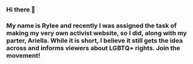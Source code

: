 ### Hi there 👋
### My name is Rylee and recently I was assigned the task of making my very own activist website, so I did, along with my parter, Ariella. While it is short, I believe it still gets the idea across and informs viewers about LGBTQ+ rights. Join the movement!

<!--
**rmbir/rmbir** is a ✨ _special_ ✨ repository because its `README.md` (this file) appears on your GitHub profile.

Here are some ideas to get you started:

- 🔭 I’m currently working on ...
- 🌱 I’m currently learning ...
- 👯 I’m looking to collaborate on ...
- 🤔 I’m looking for help with ...
- 💬 Ask me about ...
- 📫 How to reach me: ...
- 😄 Pronouns: ...
- ⚡ Fun fact: ...
-->
